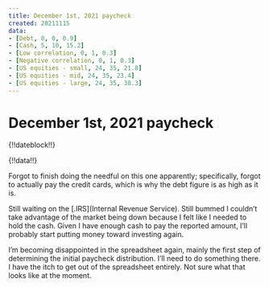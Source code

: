 ```yaml
---
title: December 1st, 2021 paycheck
created: 20211115
data:
- [Debt, 0, 0, 0.9]
- [Cash, 5, 10, 15.2]
- [Low correlation, 0, 1, 0.3]
- [Negative correlation, 0, 1, 0.3]
- [US equities - small, 24, 35, 21.8]
- [US equities - mid, 24, 35, 23.4]
- [US equities - large, 24, 35, 38.3]
---
```


# December 1st, 2021 paycheck

{!!dateblock!!}

{!!data!!}

Forgot to finish doing the needful on this one apparently; specifically, forgot to actually pay the credit cards, which is why the debt figure is as high as it is. 

Still waiting on the [.IRS](Internal Revenue Service). Still bummed I couldn’t take advantage of the market being down because I felt like I needed to hold the cash. Given I have enough cash to pay the reported amount, I’ll probably start putting money toward investing again.

I’m becoming disappointed in the spreadsheet again, mainly the first step of determining the initial paycheck distribution. I’ll need to do something there. I have the itch to get out of the spreadsheet entirely. Not sure what that looks like at the moment. 
